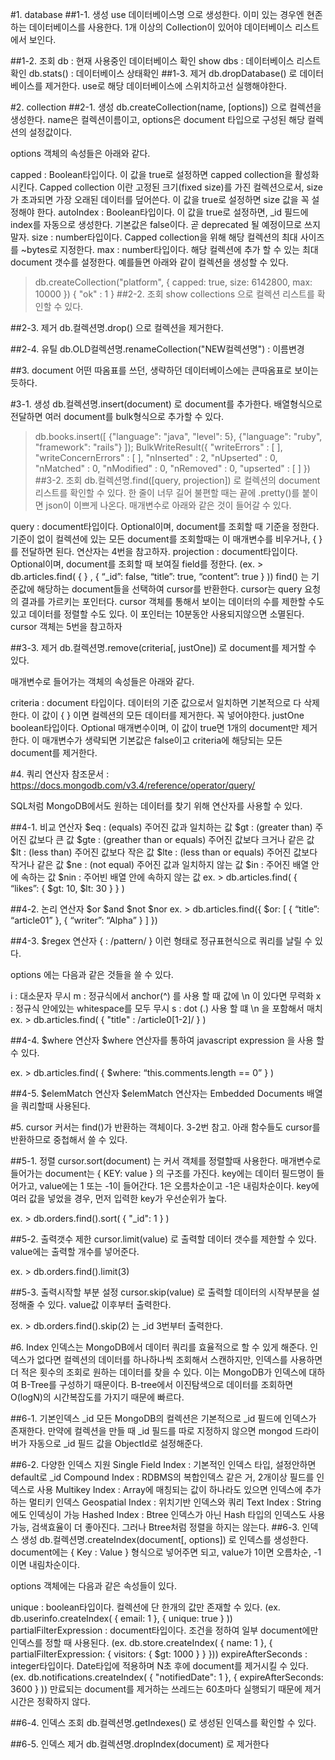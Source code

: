 #1. database
##1-1. 생성
use 데이터베이스명 으로 생성한다. 이미 있는 경우엔 현존하는 데이터베이스를 사용한다. 1개 이상의 Collection이 있어야 데이터베이스 리스트에서 보인다.

##1-2. 조회
db : 현재 사용중인 데이터베이스 확인
show dbs : 데이터베이스 리스트 확인
db.stats() : 데이터베이스 상태확인
##1-3. 제거
db.dropDatabase() 로 데이터베이스를 제거한다. use로 해당 데이터베이스에 스위치하고선 실행해야한다.



#2. collection
##2-1. 생성
db.createCollection(name, [options]) 으로 컬렉션을 생성한다. name은 컬렉션이름이고, options은 document 타입으로 구성된 해당 컬렉션의 설정값이다.

options 객체의 속성들은 아래와 같다.

capped : Boolean타입이다. 이 값을 true로 설정하면 capped collection을 활성화 시킨다. Capped collection 이란 고정된 크기(fixed size)를 가진 컬렉션으로서, size가 초과되면 가장 오래된 데이터를 덮어쓴다. 이 값을 true로 설정하면 size 값을 꼭 설정해야 한다.
autoIndex : Boolean타입이다. 이 값을 true로 설정하면, _id 필드에 index를 자동으로 생성한다. 기본값은 false이다. 곧 deprecated 될 예정이므로 쓰지 말자.
size : number타입이다. Capped collection을 위해 해당 컬렉션의 최대 사이즈를 ~bytes로 지정한다.
max : number타입이다. 해당 컬렉션에 추가 할 수 있는 최대 document 갯수를 설정한다.
예를들면 아래와 같이 컬렉션을 생성할 수 있다.

> db.createCollection("platform", {
	capped: true,
	size: 6142800,
	max: 10000
	})
{ "ok" : 1 }
##2-2. 조회
show collections 으로 컬렉션 리스트를 확인할 수 있다.

##2-3. 제거
db.컬렉션명.drop() 으로 컬렉션을 제거한다.

##2-4. 유틸
db.OLD컬렉션명.renameCollection("NEW컬렉션명") : 이름변경

##3. document
어떤 따옴표를 쓰던, 생략하던 데이터베이스에는 큰따옴표로 보이는 듯하다.

#3-1. 생성
db.컬렉션명.insert(document) 로 document를 추가한다. 배열형식으로 전달하면 여러 document를 bulk형식으로 추가할 수 있다.

> db.books.insert([
	{"language": "java", "level": 5},
	{"language": "ruby", "framework": "rails"}
	]);
BulkWriteResult({
    "writeErrors" : [ ],
    "writeConcernErrors" : [ ],
    "nInserted" : 2,
    "nUpserted" : 0,
    "nMatched" : 0,
    "nModified" : 0,
    "nRemoved" : 0,
    "upserted" : [ ]
})
##3-2. 조회
db.컬렉션명.find([query, projection]) 로 컬렉션의 document 리스트를 확인할 수 있다.
한 줄이 너무 길어 불편할 때는 끝에 .pretty()를 붙이면 json이 이쁘게 나온다.
매개변수로 아래와 같은 것이 들어갈 수 있다.

query : document타입이다. Optional이며, document를 조회할 때 기준을 정한다. 기준이 없이 컬렉션에 있는 모든 document를 조회할때는 이 매개변수를 비우거나, { } 를 전달하면 된다. 연산자는 4번을 참고하자.
projection : document타입이다. Optional이며, document를 조회할 때 보여질 field를 정한다. (ex. > db.articles.find( { } , { “_id”: false, “title”: true, “content”: true } ))
find() 는 기준값에 해당하는 document들을 선택하여 cursor를 반환한다. cursor는 query 요청의 결과를 가르키는 포인터다. cursor 객체를 통해서 보이는 데이터의 수를 제한할 수도 있고 데이터를 정렬할 수도 있다. 이 포인터는 10분동안 사용되지않으면 소멸된다. cursor 객체는 5번을 참고하자

##3-3. 제거
db.컬렉션명.remove(criteria[, justOne]) 로 document를 제거할 수 있다.

매개변수로 들어가는 객체의 속성들은 아래와 같다.

criteria : document 타입이다. 데이터의 기준 값으로서 일치하면 기본적으로 다 삭제한다. 이 값이 { } 이면 컬렉션의 모든 데이터를 제거한다. 꼭 넣어야한다.
justOne boolean타입이다. Optional 매개변수이며, 이 값이 true면 1개의 document만 제거한다. 이 매개변수가 생략되면 기본값은 false이고 criteria에 해당되는 모든 document를 제거한다.

#4. 쿼리 연산자
참조문서 : https://docs.mongodb.com/v3.4/reference/operator/query/



SQL처럼 MongoDB에서도 원하는 데이터를 찾기 위해 연산자를 사용할 수 있다.

##4-1. 비교 연산자
$eq : (equals) 주어진 값과 일치하는 값
$gt : (greater than) 주어진 값보다 큰 값
$gte : (greather than or equals) 주어진 값보다 크거나 같은 값
$lt : (less than) 주어진 값보다 작은 값
$lte : (less than or equals) 주어진 값보다 작거나 같은 값
$ne : (not equal) 주어진 값과 일치하지 않는 값
$in : 주어진 배열 안에 속하는 값
$nin : 주어빈 배열 안에 속하지 않는 값
ex. > db.articles.find( { “likes”: { $gt: 10, $lt: 30 } } )

##4-2. 논리 연산자
$or
$and
$not
$nor
ex. > db.articles.find({ $or: [ { “title”: “article01” }, { “writer”: “Alpha” } ] })

##4-3. $regex 연산자
{ <field>: /pattern/<options> } 이런 형태로 정규표현식으로 쿼리를 날릴 수 있다.

options 에는 다음과 같은 것들을 쓸 수 있다.

i : 대소문자 무시
m : 정규식에서 anchor(^) 를 사용 할 때 값에 \n 이 있다면 무력화
x : 정규식 안에있는 whitespace를 모두 무시
s : dot (.) 사용 할 떄 \n 을 포함해서 매치
ex. > db.articles.find( { "title" : /article0[1-2]/ } )

##4-4. $where 연산자
$where 연산자를 통하여 javascript expression 을 사용 할 수 있다.

ex. > db.articles.find( { $where: “this.comments.length == 0” } )

##4-5. $elemMatch 연산자
$elemMatch 연산자는 Embedded Documents 배열을 쿼리할때 사용된다.



#5. cursor
커서는 find()가 반환하는 객체이다. 3-2번 참고. 아래 함수들도 cursor를 반환하므로 중첩해서 쓸 수 있다.

##5-1. 정렬
cursor.sort(document) 는 커서 객체를 정렬할때 사용한다. 매개변수로 들어가는 document는 { KEY: value } 의 구조를 가진다. key에는 데이터 필드명이 들어가고, value에는 1 또는 -1이 들어간다. 1은 오름차순이고 -1은 내림차순이다. key에 여러 값을 넣었을 경우, 먼저 입력한 key가 우선순위가 높다.

ex. > db.orders.find().sort( { "_id": 1 } )

##5-2. 출력갯수 제한
cursor.limit(value) 로 출력할 데이터 갯수를 제한할 수 있다. value에는 출력할 개수를 넣어준다.

ex. > db.orders.find().limit(3)

##5-3. 출력시작할 부분 설정
cursor.skip(value) 로 출력할 데이터의 시작부분을 설정해줄 수 있다. value값 이후부터 출력한다.

ex. > db.orders.find().skip(2) 는 _id 3번부터 출력한다.



#6. Index
인덱스는 MongoDB에서 데이터 쿼리를 효율적으로 할 수 있게 해준다. 인덱스가 없다면 컬렉션의 데이터를 하나하나씩 조회해서 스캔하지만, 인덱스를 사용하면 더 적은 횟수의 조회로 원하는 데이터를 찾을 수 있다. 이는 MongoDB가 인덱스에 대하여 B-Tree를 구성하기 때문이다. B-tree에서 이진탐색으로 데이터를 조회하면 O(logN)의 시간복잡도를 가지기 때문에 빠르다.

##6-1. 기본인덱스 _id
모든 MongoDB의 컬렉션은 기본적으로 _id 필드에 인덱스가 존재한다. 만약에 컬렉션을 만들 때 _id 필드를 따로 지정하지 않으면 mongod 드라이버가 자동으로 _id 필드 값을 ObjectId로 설정해준다.

##6-2. 다양한 인덱스 지원
Single Field Index : 기본적인 인덱스 타입, 설정안하면 default로 _id
Compound Index : RDBMS의 복합인덱스 같은 거, 2개이상 필드를 인덱스로 사용
Multikey Index : Array에 매칭되는 값이 하나라도 있으면 인덱스에 추가하는 멀티키 인덱스
Geospatial Index : 위치기반 인덱스와 쿼리
Text Index : String에도 인덱싱이 가능
Hashed Index : Btree 인덱스가 아닌 Hash 타입의 인덱스도 사용 가능, 검색효율이 더 좋아진다. 그러나 Btree처럼 정렬을 하지는 않는다.
##6-3. 인덱스 생성
db.컬렉션명.createIndex(document[, options]) 로 인덱스를 생성한다. document에는 { Key : Value } 형식으로 넣어주면 되고, value가 1이면 오름차순, -1이면 내림차순이다.

options 객체에는 다음과 같은 속성들이 있다.

unique : boolean타입이다. 컬렉션에 단 한개의 값만 존재할 수 있다. (ex. db.userinfo.createIndex( { email: 1 }, { unique: true } ))
partialFilterExpression : document타입이다. 조건을 정하여 일부 document에만 인덱스를 정할 때 사용된다. (ex. db.store.createIndex( { name: 1 }, { partialFilterExpression: { visitors: { $gt: 1000 } } }))
expireAfterSeconds : integer타입이다. Date타입에 적용하며 N초 후에 document를 제거시킬 수 있다. (ex. db.notifications.createIndex( { "notifiedDate": 1 }, { expireAfterSeconds: 3600 } )) 만료되는 document를 제거하는 쓰레드는 60초마다 실행되기 때문에 제거시간은 정확하지 않다.

##6-4. 인덱스 조회
db.컬렉션명.getIndexes() 로 생성된 인덱스를 확인할 수 있다.

##6-5. 인덱스 제거
db.컬렉션명.dropIndex(document) 로 제거한다
